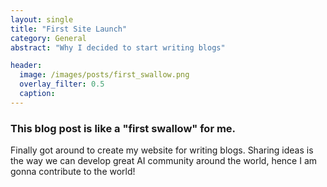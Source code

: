 ```yaml
---
layout: single
title: "First Site Launch"
category: General
abstract: "Why I decided to start writing blogs"

header:
  image: /images/posts/first_swallow.png
  overlay_filter: 0.5
  caption:
---
```


### This blog post is like a "first swallow" for me.

Finally got around to create my website for writing blogs. Sharing ideas is the way we can develop great AI community around the world, hence I am gonna contribute to the world! 